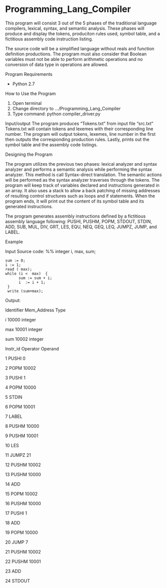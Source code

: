 # Programming_Lang_Compiler
This program will consist 3 out of the 5 phases of the traditional language compilers,
lexical, syntax, and semantic analysis. These phases will produce and display the tokens, produciton rules used, symbol table, and a fictitious assembly code instruction listing.

The source code will be a simplified language without reals and function definition productions. The program must also consider that Boolean variables must not be able to perform arithmetic operations and no conversion of data type in operations are allowed.

Program Requirements
-   Python 2.7

How to Use the Program
1.  Open terminal
2.  Change directory to …/Programming_Lang_Compiler
3.  Type command:
python compiler_driver.py


Input/output
The program produces “Tokens.txt” from input file “src.txt”
Tokens.txt will contain tokens and lexemes with their corresponding line number.
The program will output tokens, lexemes, line number in the first then outputs the corresponding production rules. Lastly, prints out the symbol table and the assembly code listings.


Designing the Program

The program utilizes the previous two phases: lexical analyzer and syntax analyzer and performs a semantic analysis while performing the syntax analyzer. This method is call Syntax-direct translation. The semantic actions will be performed as the syntax analyzer traverses through the tokens. The program will keep track of variables declared and instructions generated in an array. It also uses a stack to allow a back patching of missing addresses of resulting control structures such as loops and if statements. When the program ends, it will print out the content of its symbol table and its generated instructions.

The program generates assembly instructions defined by a fictitious assembly language following:
PUSHI, PUSHM, POPM, STDOUT, STDIN, ADD, SUB, MUL, DIV, GRT, LES, EQU, NEQ,  GEQ, LEQ, JUMPZ, JUMP, and LABEL.


Example

Input Source code:
%% 
    integer   i, max, sum;

    sum := 0;
    i := 1;
    read ( max);
    while (i <  max)  {
          sum := sum + i;
          i  := i + 1; 
     }
     write (sum+max);

Output: 

Identifier Mem_Address Type

i 10000 integer

max 10001 integer

sum             10002           integer

Instr_id        Operator        Operand

1               PUSHI           0

2               POPM            10002

3               PUSHI           1

4               POPM            10000

5               STDIN           

6               POPM            10001

7               LABEL           

8               PUSHM           10000

9               PUSHM           10001

10              LES             

11              JUMPZ           21

12              PUSHM           10002

13              PUSHM           10000

14              ADD             

15              POPM            10002

16              PUSHM           10000

17              PUSHI           1

18              ADD             

19              POPM            10000

20              JUMP            7

21              PUSHM           10002

22              PUSHM           10001

23              ADD             

24              STDOUT          


